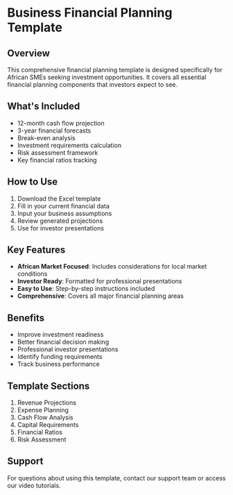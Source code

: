 # Business Financial Planning Template

## Overview
This comprehensive financial planning template is designed specifically for African SMEs seeking investment opportunities. It covers all essential financial planning components that investors expect to see.

## What's Included
- 12-month cash flow projection
- 3-year financial forecasts
- Break-even analysis
- Investment requirements calculation
- Risk assessment framework
- Key financial ratios tracking

## How to Use
1. Download the Excel template
2. Fill in your current financial data
3. Input your business assumptions
4. Review generated projections
5. Use for investor presentations

## Key Features
- **African Market Focused**: Includes considerations for local market conditions
- **Investor Ready**: Formatted for professional presentations
- **Easy to Use**: Step-by-step instructions included
- **Comprehensive**: Covers all major financial planning areas

## Benefits
- Improve investment readiness
- Better financial decision making
- Professional investor presentations
- Identify funding requirements
- Track business performance

## Template Sections
1. Revenue Projections
2. Expense Planning
3. Cash Flow Analysis
4. Capital Requirements
5. Financial Ratios
6. Risk Assessment

## Support
For questions about using this template, contact our support team or access our video tutorials.